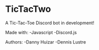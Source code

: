 # TicTacTwo

A Tic-Tac-Toe Discord bot in development!

Made with:
-Javascript
-Discord.js

Authors: 
-Danny Huizar
-Dennis Lustre
